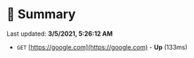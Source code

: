 # 📖 Summary
Last updated: **3/5/2021, 5:26:12 AM**

- `GET` [https://google.com](https://google.com) - **Up** (133ms)
